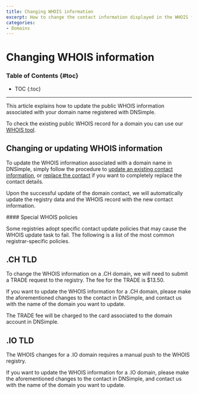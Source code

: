 ```yaml
---
title: Changing WHOIS information
excerpt: How to change the contact information displayed in the WHOIS for a domain.
categories:
- Domains
---
```


# Changing WHOIS information

### Table of Contents {#toc}

* TOC
{:toc}

---

This article explains how to update the public WHOIS information associated with your domain name registered with DNSimple.

To check the existing public WHOIS record for a domain you can use our [WHOIS tool](https://dnsimple.com/whois).


## Changing or updating WHOIS information

To update the WHOIS information associated with a domain name in DNSimple, simply follow the procedure to [update an existing contact information](/articles/changing-domain-contact/#changing-an-existing-contact-information), or [replace the contact](/articles/changing-domain-contact/#replacing-a-domain-contact) if you want to completely replace the contact details.

Upon the successful update of the domain contact, we will automatically update the registry data and the WHOIS record with the new contact information.

<warning>
#### Special WHOIS policies

Some registries adopt specific contact update policies that may cause the WHOIS update task to fail. The following is a list of the most common registrar-specific policies.
</warning>


## .CH TLD

To change the WHOIS information on a .CH domain, we will need to submit a TRADE request to the registry. The fee for the TRADE is $13.50.

If you want to update the WHOIS information for a .CH domain, please make the aforementioned changes to the contact in DNSimple, and contact us with the name of the domain you want to update.

The TRADE fee will be charged to the card associated to the domain account in DNSimple.


## .IO TLD

The WHOIS changes for a .IO domain requires a manual push to the WHOIS registry.

If you want to update the WHOIS information for a .IO domain, please make the aforementioned changes to the contact in DNSimple, and contact us with the name of the domain you want to update.
